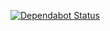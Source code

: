 [![Dependabot Status](https://flat.badgen.net/dependabot/draconiandev/website?icon=dependabot)](https://flat.badgen.net/dependabot/draconiandev/website?icon=dependabot)
